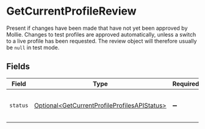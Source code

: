 # GetCurrentProfileReview

Present if changes have been made that have not yet been approved by Mollie. Changes to test profiles are approved
automatically, unless a switch to a live profile has been requested. The review object will therefore usually be
`null` in test mode.


## Fields

| Field                                                                                                          | Type                                                                                                           | Required                                                                                                       | Description                                                                                                    |
| -------------------------------------------------------------------------------------------------------------- | -------------------------------------------------------------------------------------------------------------- | -------------------------------------------------------------------------------------------------------------- | -------------------------------------------------------------------------------------------------------------- |
| `status`                                                                                                       | [Optional\<GetCurrentProfileProfilesAPIStatus>](../../models/operations/GetCurrentProfileProfilesAPIStatus.md) | :heavy_minus_sign:                                                                                             | The status of the requested changes.                                                                           |